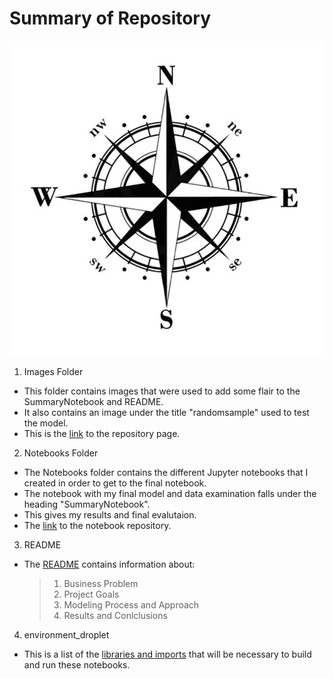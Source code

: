 # Summary of Repository
![alt text](https://github.com/PattiCakes59/Sport-Classification/blob/main/NotebookImages/NavigationSymbol.jpg)
1. Images Folder
 - This folder contains images that were used to add some flair to the SummaryNotebook and README.
  - It also contains an image under the title "randomsample" used to test the model.
 - This is the <a href=https://github.com/PattiCakes59/Sport-Classification/tree/main/NotebookImages>link</a> to the repository page.
2. Notebooks Folder
 - The Notebooks folder contains the different Jupyter notebooks that I created in order to get to the final notebook.
 - The notebook with my final model and data examination falls under the heading "SummaryNotebook".
  - This gives my results and final evalutaion.
 - The <a href=https://github.com/PattiCakes59/Sport-Classification/tree/main/Notebooks>link</a> to the notebook repository.
3. README
 - The <a href=https://github.com/PattiCakes59/Sport-Classification/blob/main/README.md>README</a> contains information about:
   >1. Business Problem
   >2. Project Goals
   >3. Modeling Process and Approach
   >4. Results and Conlclusions
4. environment_droplet
 - This is a list of the <a href=https://github.com/PattiCakes59/Sport-Classification/blob/main/environment_droplet.yml>libraries and imports</a> that will be necessary to build and run these notebooks.

